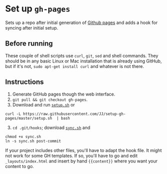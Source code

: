 Set up `gh-pages`
==============

Sets up a repo after initial generation of [Github pages](http://pages.github.com) and adds a hook for syncing after initial setup.

## Before running

These couple of shell scripts use `curl`, `git`, `sed` and shell commands. They should be in any basic Linux or Mac installation that is already using GitHub, but if it's not, `sudo apt-get install curl` and whatever is not there.

## Instructions

1. Generate GitHub pages though the web interface.
2. `git pull && git checkout gh-pages`.
3. Download and run [`setup.sh`](setup.sh) or

```
curl -L https://raw.githubusercontent.com/JJ/setup-gh-pages/master/setup.sh  | bash
```

3. `cd .git/hooks`; download [`sync.sh`](sync.sh) and

```
chmod +x sync.sh
ln -s sync.sh post-commit
```

If your project includes other files, you'll have to adapt the hook file. It might not work for some GH templates. If so, you'll have to go and edit `_layouts/index.html` and insert by hand `{{content}}` where you want your content to go.
